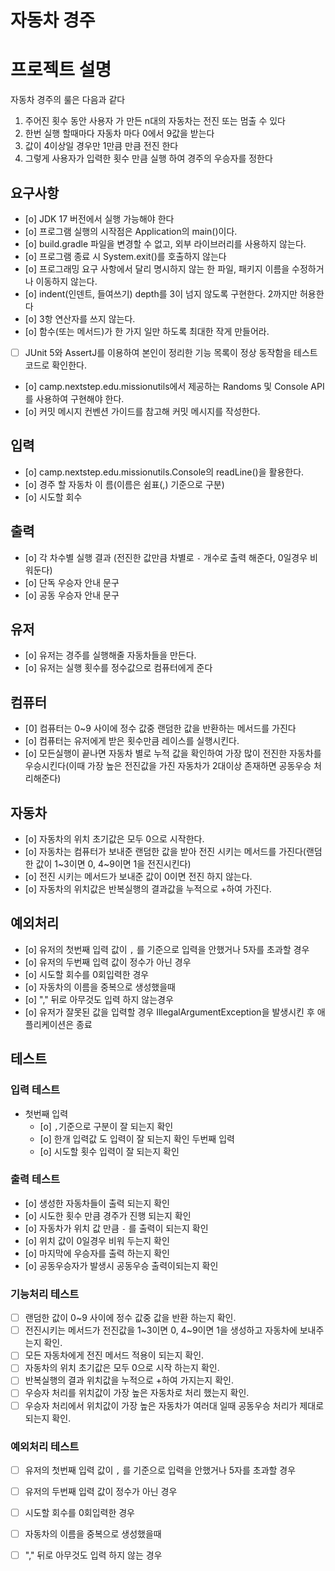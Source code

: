 # 자동차 경주

# 프로젝트 설명
자동차 경주의 룰은 다음과 같다
1) 주어진 횟수 동안 사용자 가 만든 n대의 자동차는 전진 또는 멈출 수 있다
2) 한번 실행 할때마다 자동차 마다 0에서 9값을 받는다
3) 값이 4이상일 경우만 1만큼 만큼 전진 한다
4) 그렇게 사용자가 입력한 횟수 만큼 실행 하여 경주의 우승자를 정한다

## 요구사항
- [o] JDK 17 버전에서 실행 가능해야 한다
- [o] 프로그램 실행의 시작점은 Application의 main()이다.
- [o] build.gradle 파일을 변경할 수 없고, 외부 라이브러리를 사용하지 않는다.
- [o] 프로그램 종료 시 System.exit()를 호출하지 않는다
- [o] 프로그래밍 요구 사항에서 달리 명시하지 않는 한 파일, 패키지 이름을 수정하거나 이동하지 않는다.
- [o] indent(인덴트, 들여쓰기) depth를 3이 넘지 않도록 구현한다. 2까지만 허용한다
- [o] 3항 연산자를 쓰지 않는다.
- [o] 함수(또는 메서드)가 한 가지 일만 하도록 최대한 작게 만들어라. 
- [ ] JUnit 5와 AssertJ를 이용하여 본인이 정리한 기능 목록이 정상 동작함을 테스트 코드로 확인한다. 
- [o] camp.nextstep.edu.missionutils에서 제공하는 Randoms 및 Console API를 사용하여 구현해야 한다.
- [o] 커밋 메시지 컨벤션 가이드를 참고해 커밋 메시지를 작성한다.

## 입력
- [o] camp.nextstep.edu.missionutils.Console의 readLine()을 활용한다.
- [o] 경주 할 자동차 이 름(이름은 쉼표(,) 기준으로 구분)
- [o] 시도할 회수

## 출력 
- [o] 각 차수별 실행 결과 (전진한 값만큼  차별로 `-` 개수로 출력 해준다, 0일경우 비워둔다)
- [o] 단독 우승자 안내 문구
- [o] 공동 우승자 안내 문구

## 유저
- [o] 유저는 경주를 실행해줄 자동차들을 만든다.
- [o] 유저는 실행 횟수를 정수값으로 컴퓨터에게 준다

## 컴퓨터
- [0] 컴퓨터는 0~9 사이에 정수 값중 랜덤한 값을 반환하는 메서드를 가진다
- [o] 컴퓨터는 유저에게 받은 횟수만큼 레이스를 실행시킨다.
- [o] 모든실행이 끝나면 자동차 별로 누적 값을 확인하여 가장 많이 전진한 자동차를 우승시킨다(이때 가장 높은 전진값을 가진 자동차가 2대이상 존재하면 공동우승 처리해준다)

## 자동차
- [o] 자동차의 위치 초기값은 모두 0으로 시작한다.
- [o] 자동차는 컴퓨터가 보내준 랜덤한 값을 받아 전진 시키는 메서드를 가진다(랜덤한 값이 1~3이면 0, 4~9이면 1을 전진시킨다)
- [o] 전진 시키는 메서드가 보내준 값이 0이면 전진 하지 않는다.
- [o] 자동차의 위치값은 반복실행의 결과값을 누적으로 +하여 가진다.

## 예외처리
- [o] 유저의 첫번째 입력 값이 `,` 를 기준으로 입력을 안했거나 5자를 초과할 경우
- [o] 유저의 두번째 입력 값이 정수가 아닌 경우
- [o] 시도할 회수를 0회입력한 경우
- [o] 자동차의 이름을 중복으로 생성했을때
- [o] "," 뒤로 아무것도 입력 하지 않는경우
- [o] 유저가 잘못된 값을 입력할 경우 IllegalArgumentException을 발생시킨 후 애플리케이션은 종료

## 테스트

### 입력 테스트
- 첫번째 입력
  - [o] `,`기준으로 구분이 잘 되는지 확인
  - [o] 한개 입력값 도 입력이 잘 되는지 확인
  두번째 입력
  - [o] 시도할 횟수 입력이 잘 되는지 확인

### 출력 테스트
- [o] 생성한 자동차들이 출력 되는지 확인
- [o] 시도한 횟수 만큼 경주가 진행 되는지 확인
- [o] 자동차가 위치 값 만큼 `-` 를 출력이 되는지 확인
- [o] 위치 값이 0일경우 비워 두는지 확인
- [o] 마지막에 우승자를 출력 하는지 확인
- [o] 공동우승자가 발생시 공동우승 출력이되는지 확인

### 기능처리 테스트
- [ ] 랜덤한 값이 0~9 사이에 정수 값중 값을 반환 하는지 확인.
- [ ] 전진시키는 메서드가 전진값을  1~3이면 0, 4~9이면 1을 생성하고 자동차에 보내주는지 확인.
- [ ] 모든 자동차에게 전진 메서드 적용이 되는지 확인.
- [ ] 자동차의 위치 초기값은 모두 0으로 시작 하는지 확인.
- [ ] 반복실행의 결과 위치값을 누적으로 +하여 가지는지 확인.
- [ ] 우승자 처리를 위치값이 가장 높은 자동차로 처리 했는지 확인.
- [ ] 우승자 처리에서 위치값이 가장 높은 자동차가 여러대 일때 공동우승 처리가 제대로 되는지 확인.

### 예외처리 테스트
- [ ] 유저의 첫번째 입력 값이 `,` 를 기준으로 입력을 안했거나 5자를 초과할 경우
- [ ] 유저의 두번째 입력 값이 정수가 아닌 경우
- [ ] 시도할 회수를 0회입력한 경우
- [ ] 자동차의 이름을 중복으로 생성했을때
- [ ] "," 뒤로 아무것도 입력 하지 않는 경우








